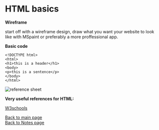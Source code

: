 # HTML basics

**Wireframe**

start off with a wireframe design, draw what you want your website to look like with MSpaint or preferably a more proffessional app.

**Basic code**
```
<!DOCTYPE html>
<html>
<h1>this is a header</h1>
<body>
<p>this is a sentence</p>
</body>
</html>
```

![reference sheet](https://html.com/wp-content/uploads/html5_cheat_sheet_tags.png)

**Very useful references for HTML:**

[W3schools](https://www.w3schools.com/tags/default.asp)<br>

[Back to main page](https://vadengrey.github.io/reading-notes/)<br>
[Back to Notes page](https://vadengrey.github.io/reading-notes/Notesource)
